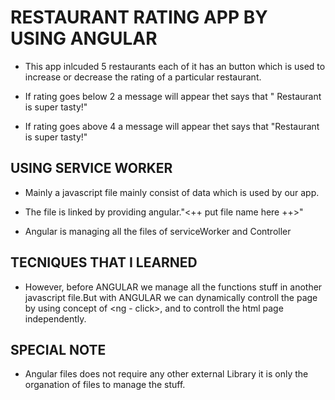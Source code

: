 # RESTAURANT RATING APP BY USING ANGULAR

* This app inlcuded 5 restaurants each of it has an button which is used to increase or decrease the rating of a particular restaurant.

* If rating goes below 2 a message will appear thet says that " Restaurant is super tasty!"

* If rating goes above 4 a message will appear thet says that "Restaurant is super tasty!"

## USING SERVICE WORKER

* Mainly a javascript file mainly consist of data which is used by our app.

* The file is linked by providing angular."<++ put file name here ++>"

* Angular is managing all the files of serviceWorker and Controller

## TECNIQUES THAT I LEARNED 
* However, before ANGULAR we manage all the functions stuff in another javascript file.But with ANGULAR we can dynamically controll the page by using concept of <ng - click>, <ng- if> and <ng-class> to controll the html page independently.

## SPECIAL NOTE 
* Angular files does not require any other external Library it is only the organation of files to manage the stuff.


